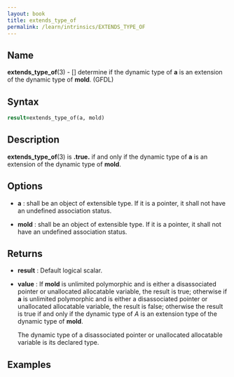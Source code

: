 ```yaml
---
layout: book
title: extends_type_of
permalink: /learn/intrinsics/EXTENDS_TYPE_OF
---
```

## __Name__

__extends\_type\_of__(3) - \[\] determine if the dynamic type of __a__ is an extension of the dynamic type of __mold__.
(GFDL)

## __Syntax__
```fortran
result=extends_type_of(a, mold)
```

## __Description__

__extends\_type\_of__(3) is __.true.__ if and only if the dynamic type of __a__
is an extension of the dynamic type of __mold__.

## __Options__

  - __a__
    : shall be an object of extensible type. If it is a pointer, it shall
    not have an undefined association status.

  - __mold__
    : shall be an object of extensible type. If it is a pointer, it shall
    not have an undefined association status.

## __Returns__

  - __result__
    : Default logical scalar.

  - __value__
    : If __mold__ is unlimited polymorphic and is either a disassociated
    pointer or unallocated allocatable variable, the result is true;
    otherwise if __a__ is unlimited polymorphic and is either a
    disassociated pointer or unallocated allocatable variable, the
    result is false; otherwise the result is true if and only if the
    dynamic type of *A* is an extension type of the dynamic type of
    __mold__.

    The dynamic type of a disassociated pointer or unallocated
    allocatable variable is its declared type.

## __Examples__
